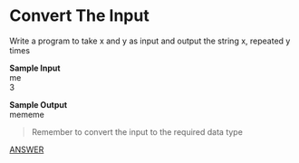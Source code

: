 # Convert The Input

Write a program to take x and y as input and output the string x, repeated y times

**Sample Input**  </br>
me </br>
3

**Sample Output** </br>
mememe

> Remember to convert the input to the required data type

[ANSWER]()
